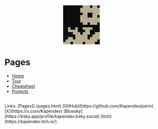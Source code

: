 <p align="center">
    <a href="./pages.html">
        <img src="../assets/flower_x20.png" alt="Flower Sprite" width="120" height="128">
    </a>
</p>

# Pages

* [Home](../index.html)
* [Tour](./tour.html)
* [Cheatsheet](./cheatsheet.html)
* [Projects](./projects.html)

<br>
Links:
[Pages](./pages.html)
[GitHub](https://github.com/Kapendev/parin)
[X](https://x.com/Kapendev)
[Bluesky](https://bsky.app/profile/kapendev.bsky.social)
[Itch](https://kapendev.itch.io/)
